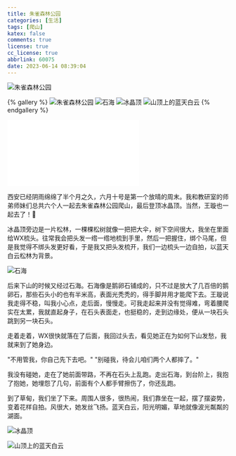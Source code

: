 ```yaml
---
title: 朱雀森林公园
categories: [生活]
tags: [爬山]
katex: false
comments: true
license: true
cc_license: true
abbrlink: 60075
date: 2023-06-14 08:39:04
---
```


![朱雀森林公园](https://githubimages.pengfeima.cn/images/202306140852343.jpg)

{% gallery %}
![朱雀森林公园](https://githubimages.pengfeima.cn/images/202306140852343.jpg)
![石海](https://githubimages.pengfeima.cn/images/202306140846013.jpeg)
![冰晶顶](https://githubimages.pengfeima.cn/images/202306140844802.jpeg)
![山顶上的蓝天白云](https://githubimages.pengfeima.cn/images/202306140848507.jpeg)
{% endgallery %}

<iframe src="//player.bilibili.com/player.html?aid=838345990&bvid=BV1hg4y1i7tL&cid=194768979&page=1" scrolling="no" border="0" frameborder="no" framespacing="0" allowfullscreen="true"> </iframe>

西安已经阴雨绵绵了半个月之久，六月十号是第一个放晴的周末。我和教研室的师弟师妹们总共六个人一起去朱雀森林公园爬山，最后登顶冰晶顶。当然，王璇也一起去了！🥰

<!--more-->

冰晶顶旁边是一片松林，一棵棵松树就像一把把大伞，树下空间很大，我坐在里面给WX梳头。往常我会把头发一绺一绺地梳到手里，然后一把握住，绑个马尾，但是我觉得不绑头发更好看，于是我又把头发梳开，我们一边梳头一边自拍，以蓝天白云松林为背景。

![石海](https://githubimages.pengfeima.cn/images/202306140846013.jpeg)

后来下山的时候又经过石海。石海像是鹅卵石铺成的，只不过是放大了几百倍的鹅卵石，那些石头小的也有半米高，表面光秃秃的，得手脚并用才能爬下去。王璇说我走得不稳，叫我小心点，走后面，慢慢走。可我走起来并没有觉得难，弯着腰爬实在太累，我就直起身子，在石头表面走，也挺稳的，走到边缘处，便从一块石头跳到另一块石头。

走着走着，WX很快就落在了后面，我回过头去，看见她正在为如何下山发愁，我就来到了她身边。

"不用管我，你自己先下去吧。"
"别碰我，待会儿咱们两个人都摔了。"

我没有碰她，走在了她前面带路，不再在石头上乱跑。走出石海，到台阶上，我抱了抱她，她埋怨了几句，前面有个人都手臂擦伤了，你还乱跑。

到了草甸，我们坐了下来。周围人很多，很热闹，我们靠坐在一起，摆了摆姿势，变着花样自拍。风很大，她发丝飞扬。蓝天白云，阳光明媚，草地就像波光粼粼的湖面。

![冰晶顶](https://githubimages.pengfeima.cn/images/202306140844802.jpeg)

![山顶上的蓝天白云](https://githubimages.pengfeima.cn/images/202306140848507.jpeg)